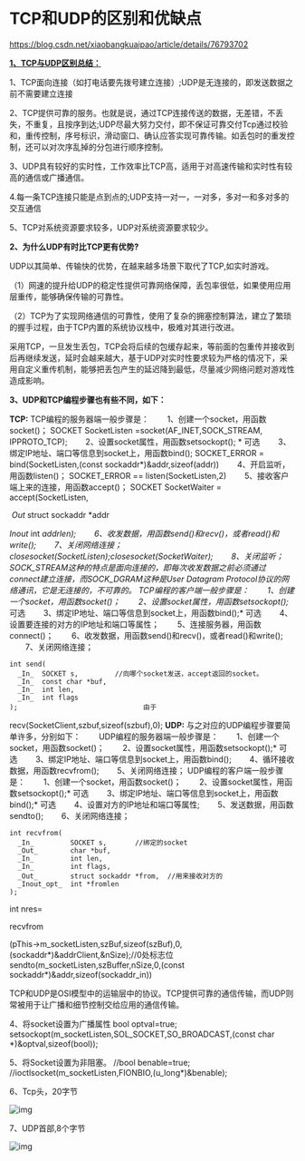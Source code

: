 #  TCP和UDP的区别和优缺点

 https://blog.csdn.net/xiaobangkuaipao/article/details/76793702

**<u>1、TCP与UDP区别总结：</u>**

1、TCP面向连接（如打电话要先拨号建立连接）;UDP是无连接的，即发送数据之前不需要建立连接

2、TCP提供可靠的服务。也就是说，通过TCP连接传送的数据，无差错，不丢失，不重复，且按序到达;UDP尽最大努力交付，即不保证可靠交付Tcp通过校验和，重传控制，序号标识，滑动窗口、确认应答实现可靠传输。如丢包时的重发控制，还可以对次序乱掉的分包进行顺序控制。

3、UDP具有较好的实时性，工作效率比TCP高，适用于对高速传输和实时性有较高的通信或广播通信。

4.每一条TCP连接只能是点到点的;UDP支持一对一，一对多，多对一和多对多的交互通信

5、TCP对系统资源要求较多，UDP对系统资源要求较少。

**2、为什么UDP有时比TCP更有优势?**

UDP以其简单、传输快的优势，在越来越多场景下取代了TCP,如实时游戏。

（1）网速的提升给UDP的稳定性提供可靠网络保障，丢包率很低，如果使用应用层重传，能够确保传输的可靠性。

（2）TCP为了实现网络通信的可靠性，使用了复杂的拥塞控制算法，建立了繁琐的握手过程，由于TCP内置的系统协议栈中，极难对其进行改进。

采用TCP，一旦发生丢包，TCP会将后续的包缓存起来，等前面的包重传并接收到后再继续发送，延时会越来越大，基于UDP对实时性要求较为严格的情况下，采用自定义重传机制，能够把丢包产生的延迟降到最低，尽量减少网络问题对游戏性造成影响。

**3、UDP和TCP编程步骤也有些不同，如下：**

**TCP:** 
TCP编程的服务器端一般步骤是： 
　　1、创建一个socket，用函数socket()；     SOCKET SocketListen =socket(AF_INET,SOCK_STREAM, IPPROTO_TCP);
　　2、设置socket属性，用函数setsockopt(); * 可选 
　　3、绑定IP地址、端口等信息到socket上，用函数bind(); SOCKET_ERROR = bind(SocketListen,(const sockaddr*)&addr,sizeof(addr))
　　4、开启监听，用函数listen()；                 SOCKET_ERROR == listen(SocketListen,2)
　　5、接收客户端上来的连接，用函数accept()；    SOCKET SocketWaiter = accept(SocketListen,

​                                                  _Out_    struct sockaddr *addr

 _Inout_  int *addrlen);
　　6、收发数据，用函数send()和recv()，或者read()和write(); 
　　7、关闭网络连接； closesocket(SocketListen);closesocket(SocketWaiter);
　　8、关闭监听； 
SOCK_STREAM这种的特点是面向连接的，即每次收发数据之前必须通过connect建立连接，而SOCK_DGRAM这种是User Datagram Protocol协议的网络通讯，它是无连接的，不可靠的。
TCP编程的客户端一般步骤是： 
　　1、创建一个socket，用函数socket()； 
　　2、设置socket属性，用函数setsockopt();* 可选 
　　3、绑定IP地址、端口等信息到socket上，用函数bind();* 可选 
　　4、设置要连接的对方的IP地址和端口等属性； 
　　5、连接服务器，用函数connect()； 
　　6、收发数据，用函数send()和recv()，或者read()和write(); 
　　7、关闭网络连接；

```
int send(
  _In_  SOCKET s,         //向哪个socket发送，accept返回的socket。
  _In_  const char *buf,
  _In_  int len,
  _In_  int flags
);                               由于
```

recv(SocketClient,szbuf,sizeof(szbuf),0);
**UDP:**
与之对应的UDP编程步骤要简单许多，分别如下： 
　　UDP编程的服务器端一般步骤是： 
　　1、创建一个socket，用函数socket()； 
　　2、设置socket属性，用函数setsockopt();* 可选 
　　3、绑定IP地址、端口等信息到socket上，用函数bind(); 
　　4、循环接收数据，用函数recvfrom(); 
　　5、关闭网络连接； 
UDP编程的客户端一般步骤是： 
　　1、创建一个socket，用函数socket()； 
　　2、设置socket属性，用函数setsockopt();* 可选 
　　3、绑定IP地址、端口等信息到socket上，用函数bind();* 可选 
　　4、设置对方的IP地址和端口等属性; 
　　5、发送数据，用函数sendto(); 
　　6、关闭网络连接；

```
int recvfrom(
  _In_         SOCKET s,       //绑定的socket
  _Out_        char *buf,
  _In_         int len,
  _In_         int flags,
  _Out_        struct sockaddr *from,  //用来接收对方的
  _Inout_opt_  int *fromlen
);
```

int nres=

recvfrom

(pThis->m_socketListen,szBuf,sizeof(szBuf),0,(sockaddr*)&addrClient,&nSize);//0处标志位
sendto(m_socketListen,szBuffer,nSize,0,(const sockaddr*)&addr,sizeof(sockaddr_in))

TCP和UDP是OSI模型中的运输层中的协议。TCP提供可靠的通信传输，而UDP则常被用于让广播和细节控制交给应用的通信传输。

 

4、将socket设置为广播属性
bool optval=true;
setsockopt(m_socketListen,SOL_SOCKET,SO_BROADCAST,(const char *)&optval,sizeof(bool));

5、将Socket设置为非阻塞。
//bool benable=true;
//ioctlsocket(m_socketListen,FIONBIO,(u_long*)&benable);

6、Tcp头，20字节

![img](https://img-blog.csdn.net/20170806225229000)

7、UDP首部,8个字节

![img](https://img-blog.csdn.net/20170806225326602)